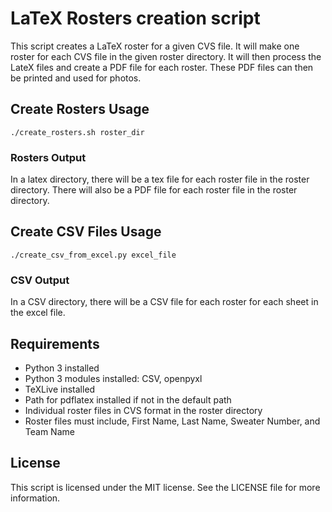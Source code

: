 # LaTeX Rosters creation script

This script creates a LaTeX roster for a given CVS file.  It will make one roster for each CVS file in the given roster directory.  It will then process the LateX files and create a PDF file for each roster.  These PDF files can then be printed and used for photos.

## Create Rosters Usage

    ./create_rosters.sh roster_dir

### Rosters Output

In a latex directory, there will be a tex file for each roster file in the roster directory.  There will also be a PDF file for each roster file in the roster directory.

## Create CSV Files Usage

    ./create_csv_from_excel.py excel_file

### CSV Output

In a CSV directory, there will be a CSV file for each roster for each sheet in the excel file.

## Requirements

* Python 3 installed
* Python 3 modules installed: CSV, openpyxl
* TeXLive installed
* Path for pdflatex installed if not in the default path
* Individual roster files in CVS format in the roster directory
* Roster files must include, First Name, Last Name, Sweater Number, and Team Name

## License

This script is licensed under the MIT license.  See the LICENSE file for more information.
